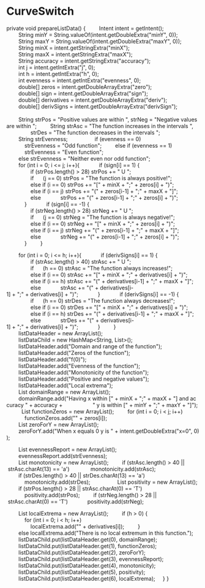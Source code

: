 # CurveSwitch
private void prepareListData() {
        Intent intent = getIntent();
        String minY = String.valueOf(intent.getDoubleExtra("minY", 0));
        String maxY = String.valueOf(intent.getDoubleExtra("maxY", 0));
        String minX = intent.getStringExtra("minX");
        String maxX = intent.getStringExtra("maxX");
        String accuracy = intent.getStringExtra("accuracy");
        int j = intent.getIntExtra("j", 0);                            
        int h = intent.getIntExtra("h", 0);
        int evenness = intent.getIntExtra("evenness", 0); 
        double[] zeros = intent.getDoubleArrayExtra("zero");
        double[] sign = intent.getDoubleArrayExtra("sign");
        double[] derivatives = intent.getDoubleArrayExtra("deriv");
        double[] derivSigns = intent.getDoubleArrayExtra("derivSign");
        
        
        String strPos = "Positive values are within ", strNeg = "Negative values are within ";
        String strAsc = "The function increases in the intervals ", 
                strDes = "The function decreases in the intervals ";
        String strEvenness;
        
        if (evenness == 0)
            strEvenness = "Odd function";
        else if (evenness == 1)
            strEvenness = "Even function";
        else strEvenness = "Neither even nor odd function"; 
        
        for (int i = 0; i <= j; i++){
            if (sign[i] == 1) {
                if (strPos.length() > 28) strPos += " U ";
                if      (j == 0) strPos = "The function is always positive!";
                else if (i == 0) strPos += "[" + minX + ";" + zeros[i] + ")";
                else if (i == j) strPos += "(" + zeros[i-1] + ";" + maxX + "]";
                else             strPos += "(" + zeros[i-1] + ";" + zeros[i] + ")";
            }
            if (sign[i] == -1) {
                if (strNeg.length() > 28) strNeg += " U ";
                if      (j == 0) strNeg = "The function is always negative!";
                else if (i == 0) strNeg += "[" + minX + ";" + zeros[i] + ")";
                else if (i == j) strNeg += "(" + zeros[i-1] + ";" + maxX + "]";
                else             strNeg += "(" + zeros[i-1] + ";" + zeros[i] + ")";
            }
        }
        

        for (int i = 0; i <= h; i++){
            if (derivSigns[i] == 1) {
                if (strAsc.length() > 40) strAsc += " U ";
                if      (h == 0) strAsc = "The function always increases!";
                else if (i == 0) strAsc += "[" + minX + ";" + derivatives[i] + ")";
                else if (i == h) strAsc += "(" + derivatives[i-1] + ";" + maxX + "]";
                else             strAsc += "(" + derivatives[i-1] + ";" + derivatives[i] + ")";
            }
            if (derivSigns[i] == -1) {
                if      (h == 0) strDes = "The function always decreases!";
                else if (i == 0) strDes += "[" + minX + ";" + derivatives[i] + ")";
                else if (i == h) strDes += "(" + derivatives[i-1] + ";" + maxX + "]";
                else             strDes += "(" + derivatives[i-1] + ";" + derivatives[i] + ")";
            }
        }
        
        listDataHeader = new ArrayList<String>();
        listDataChild = new HashMap<String, List<String>>();
 
        listDataHeader.add("Domain and range of the function");
        listDataHeader.add("Zeros of the function");
        listDataHeader.add("f(0)");
        listDataHeader.add("Evenness of the function");
        listDataHeader.add("Monotonicity of the function");
        listDataHeader.add("Positive and negative values");
        listDataHeader.add("Local extrema");
 
        List<String> domainRange = new ArrayList<String>();
        domainRange.add("Having x within [" + minX + ";" + maxX + "] and accuracy " + accuracy + 
                  " y is within [" + minY + ";" + maxY + "]");
 
        List<String> functionZeros = new ArrayList<String>();
        for (int i = 0; i < j; i++)
            functionZeros.add("" + zeros[i]);
        
        List<String> zeroForY = new ArrayList<String>();
        zeroForY.add("When x equals 0 y is " + intent.getDoubleExtra("x=0", 0));

        List<String> evennessReport = new ArrayList<String>();
        evennessReport.add(strEvenness);
 
        List<String> monotonicity = new ArrayList<String>();
        if (strAsc.length() > 40 || strAsc.charAt(13) == 'a') 
            monotonicity.add(strAsc);
        if (strDes.length() > 40 || strDes.charAt(13) == 'a') 
            monotonicity.add(strDes);
        
        List<String> positivity = new ArrayList<String>();
        if (strPos.length() > 28 || strAsc.charAt(0) == 'T')
            positivity.add(strPos);
        if (strNeg.length() > 28 || strAsc.charAt(0) == 'T')
            positivity.add(strNeg);

        List<String> localExtrema = new ArrayList<String>();
        if (h > 0) {
            for (int i = 0; i < h; i++)
                localExtrema.add("" + derivatives[i]);
        }
        else localExtrema.add("There is no local extremum in this function.");
 
        listDataChild.put(listDataHeader.get(0), domainRange);
        listDataChild.put(listDataHeader.get(1), functionZeros);
        listDataChild.put(listDataHeader.get(2), zeroForY);
        listDataChild.put(listDataHeader.get(3), evennessReport);
        listDataChild.put(listDataHeader.get(4), monotonicity);
        listDataChild.put(listDataHeader.get(5), positivity);
        listDataChild.put(listDataHeader.get(6), localExtrema);
    }
}


